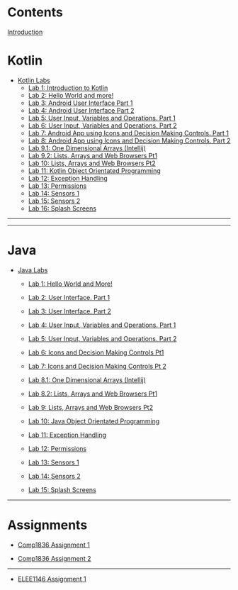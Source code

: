 # Contents

[Introduction](Introduction.md)

# Kotlin

- [Kotlin Labs]()
  - [Lab 1: Introduction to Kotlin](Kotlin/Lab_1/Lab_1.md)
  - [Lab 2: Hello World and more!](Kotlin/Lab_2/2_Kotlin_Intro.md)
  - [Lab 3: Android User Interface Part 1](Kotlin/Lab_3/Lab_3.md)
  - [Lab 4: Android User Interface Part 2](Kotlin/Lab_4/Lab_4.md)
  - [Lab 5: User Input, Variables and Operations. Part 1]()
  - [Lab 6: User Input, Variables and Operations. Part 2]()
  - [Lab 7: Android App using Icons and Decision Making Controls. Part 1]()
  - [Lab 8: Android App using Icons and Decision Making Controls. Part 2]()
  - [Lab 9.1: One Dimensional Arrays (Intellij)]()
  - [Lab 9.2: Lists, Arrays and Web Browsers Pt1]()
  - [Lab 10: Lists, Arrays and Web Browsers Pt2 ]()
  - [Lab 11: Kotlin Object Orientated Programming]()
  - [Lab 12: Exception Handling]()
  - [Lab 13: Permissions]()
  - [Lab 14: Sensors 1]()
  - [Lab 15: Sensors 2]()
  - [Lab 16: Splash Screens]()

-----------
-----------
# Java


- [Java Labs]() 
  - [Lab 1: Hello World and More!](Java/Lab_1/Lab_1.md)

  - [Lab 2: User Interface. Part 1](Java/Lab_2/Lab_2.md)

  - [Lab 3: User Interface. Part 2](Java/Lab_3/Lab_3.md)

  - [Lab 4: User Input, Variables and Operations. Part 1]()

  - [Lab 5: User Input, Variables and Operations. Part 2]()

  - [Lab 6: Icons and Decision Making Controls Pt1 ]()

  - [Lab 7: Icons and Decision Making Controls Pt 2 ]()

  - [Lab 8.1: One Dimensional Arrays (Intellij)]()

  - [Lab 8.2: Lists, Arrays and Web Browsers Pt1]()

  - [Lab 9: Lists, Arrays and Web Browsers Pt2 ]()

  - [Lab 10: Java Object Orientated Programming]()

  - [Lab 11: Exception Handling]()

  - [Lab 12: Permissions]()

  - [Lab 13: Sensors 1]()

  - [Lab 14: Sensors 2]()

  - [Lab 15: Splash Screens]()

------

# Assignments

- [Comp1836 Assignment 1]()

- [Comp1836 Assignment 2]()

------

- [ELEE1146 Assignment 1]()